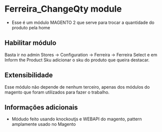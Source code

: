 # Ferreira_ChangeQty module
* Esse é um módulo MAGENTO 2 que serve para trocar a quantidade do produto pela home


## Habilitar módulo

Basta ir no admin Stores -> Configuration -> Ferreira -> Ferreira Select e em Inform the Product Sku 
adicionar o sku do produto que queira destacar.

## Extensibilidade

Esse módulo não depende de nenhum terceiro, apenas dos módulos do magento que 
foram utilizados para fazer o trabalho.

## Informações adicionais

* Módudo feito usando knockoutjs e WEBAPI do magento, pattern amplamente usado no Magento

